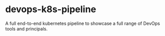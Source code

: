 # devops-k8s-pipeline
A full end-to-end kubernetes pipeline to showcase a full range of DevOps tools and principals.
